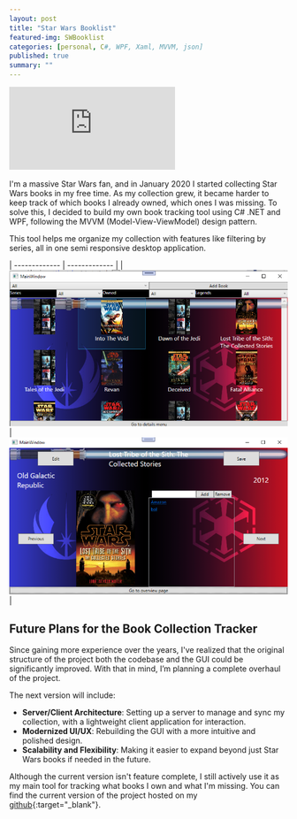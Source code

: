 ```yaml
---
layout: post
title: "Star Wars Booklist"
featured-img: SWBooklist
categories: [personal, C#, WPF, Xaml, MVVM, json]
published: true
summary: ""
---
```


<div class="video-container">
  <iframe class="responsive-iframe" src="https://www.youtube.com/embed/uboimpDMh_Q" frameborder="0" allow="accelerometer; autoplay; encrypted-media; gyroscope; picture-in-picture" allowfullscreen></iframe>
</div>

I'm a massive Star Wars fan, and in January 2020 I started collecting Star Wars books in my free time. As my collection grew, it became harder to keep track of which books I already owned, which ones I was missing. To solve this, I decided to build my own book tracking tool using C# .NET and WPF, following the MVVM (Model-View-ViewModel) design pattern.

This tool helps me organize my collection with features like filtering by series, all in one semi responsive desktop application.



| ------------- | ------------- |
| ![](../assets/img/posts/SWBooklist/Booklist%20General%20pannel.png)  | ![](../assets/img/posts/SWBooklist/Booklist%20detail%20pannel.png)  |

## Future Plans for the Book Collection Tracker

Since gaining more experience over the years, I've realized that the original structure of the project both the codebase and the GUI could be significantly improved. With that in mind, I’m planning a complete overhaul of the project.

The next version will include:
- **Server/Client Architecture**: Setting up a server to manage and sync my collection, with a lightweight client application for interaction.
- **Modernized UI/UX**: Rebuilding the GUI with a more intuitive and polished design.
- **Scalability and Flexibility**: Making it easier to expand beyond just Star Wars books if needed in the future.

Although the current version isn't feature complete, I still actively use it as my main tool for tracking what books I own and what I'm missing.
You can find the current version of the project hosted on my [github](https://github.com/EnriqueBrosse/Booklist){:target="_blank"}. 

